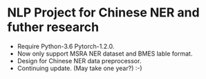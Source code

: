 # NLP Project for Chinese NER and futher research
- Require Python-3.6 Pytorch-1.2.0.
- Now only support MSRA NER dataset and BMES lable format.
- Design for Chinese NER data preprocessor.
- Continuing update. (May take one year?)  :-)  
